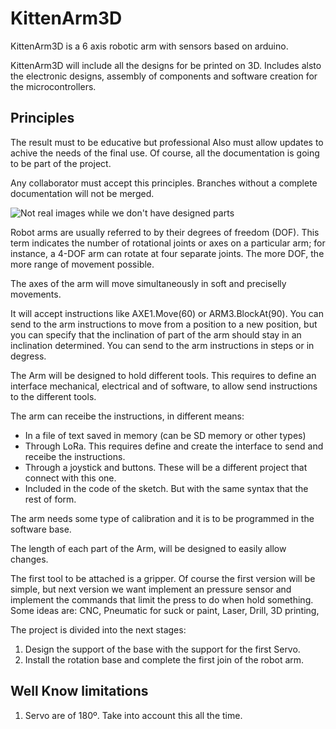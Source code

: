 # KittenArm3D

KittenArm3D is a 6 axis robotic arm with sensors based on arduino. 

KittenArm3D will include all the designs for be printed on 3D.
Includes alsto the electronic designs, assembly of components and software creation for the microcontrollers.

## Principles
   The result must to be educative but professional
   Also must allow updates to achive the needs of the final use.
   Of course, all the documentation is going to be part of the project.
   
   Any collaborator must accept this principles. Branches without a complete documentation will not be merged. 
   
![Not real images while we don't have designed parts](https://github.com/juanccilleruelo/KittenArm3D/blob/main/docs/2-Figure1-1)


Robot arms are usually referred to by their degrees of freedom (DOF). This term indicates the number of rotational joints or axes on a particular arm; for instance, a 4-DOF arm can rotate at four separate joints. The more DOF, the more range of movement possible.

The axes of the arm will move simultaneously in soft and preciselly movements.

It will accept instructions like AXE1.Move(60) or ARM3.BlockAt(90).
You can send to the arm instructions to move from a position to a new position, but you can specify that the inclination of part of the arm should stay in an inclination determined. 
You can send to the arm instructions in steps or in degress. 

The Arm will be designed to hold different tools. This requires to define an interface mechanical, electrical and of software, to allow send instructions to the different tools.

The arm can receibe the instructions, in different means:
   - In a file of text saved in memory (can be SD memory or other types)
   - Through LoRa. This requires define and create the interface to send and receibe the instructions.
   - Through a joystick and buttons. These will be a different project that connect with this one.
   - Included in the code of the sketch. But with the same syntax that the rest of form.


The arm needs some type of calibration and it is to be programmed in the software base.

The length of each part of the Arm, will be designed to easily allow changes.

The first tool to be attached is a gripper. Of course the first version will be simple, but next version we want implement an pressure sensor and implement the commands that limit the press to do when hold something. 
Some ideas are:
    CNC, Pneumatic for suck or paint, Laser, Drill, 3D printing, 


The project is divided into the next stages: 
   1. Design the support of the base with the support for the first Servo. 
   2. Install the rotation base and complete the first join of the robot arm.

## Well Know limitations
   1. Servo are of 180º. Take into account this all the time. 



